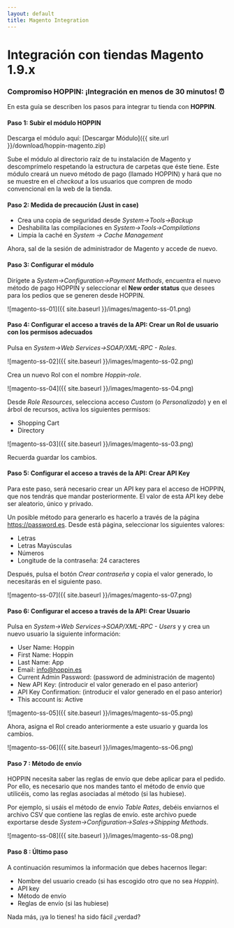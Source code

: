```yaml
---
layout: default
title: Magento Integration
---
```


# Integración con tiendas Magento 1.9.x
### Compromiso HOPPIN: ¡Integración en menos de 30 minutos! :alarm_clock:

En esta guía se describen los pasos para integrar tu tienda con **HOPPIN**.


#### Paso 1: Subir el módulo HOPPIN

Descarga el módulo aquí: [Descargar Módulo]({{ site.url }}/download/hoppin-magento.zip)

Sube el módulo al directorio raíz de tu instalación de Magento y descomprímelo respetando la estructura de carpetas que éste tiene. Este módulo creará un nuevo método de pago (llamado HOPPIN) y hará que no se muestre en el *checkout* a los usuarios que compren de modo convencional en la web de la tienda.


#### Paso 2: Medida de precaución (Just in case)

* Crea una copia de seguridad desde *System->Tools->Backup*
* Deshabilita las compilaciones en *System->Tools->Compilations*
* Limpia la caché en *System -> Cache Management*

Ahora, sal de la sesión de administrador de Magento y accede de nuevo.


#### Paso 3: Configurar el módulo

Dirígete a *System->Configuration->Payment Methods*, encuentra el nuevo método de pago HOPPIN y seleccionar el **New order status** que desees para los pedios que se generen desde HOPPIN.

![magento-ss-01]({{ site.baseurl }}/images/magento-ss-01.png)


#### Paso 4: Configurar el acceso a través de la API: Crear un Rol de usuario con los permisos adecuados

Pulsa en *System->Web Services->SOAP/XML-RPC - Roles*.

![magento-ss-02]({{ site.baseurl }}/images/magento-ss-02.png)

Crea un nuevo Rol con el nombre *Hoppin-role*.

![magento-ss-04]({{ site.baseurl }}/images/magento-ss-04.png)

Desde *Role Resources*, selecciona acceso *Custom* (o *Personalizado*) y en el árbol de recursos, activa los siguientes permisos:

* Shopping Cart
* Directory

![magento-ss-03]({{ site.baseurl }}/images/magento-ss-03.png)

Recuerda guardar los cambios.

#### Paso 5: Configurar el acceso a través de la API: Crear API Key

Para este paso, será necesario crear un API key para el acceso de HOPPIN, que nos tendrás que mandar posteriormente. El valor de esta API key debe ser aleatorio, único y privado. 

Un posible método para generarlo es hacerlo a través de la página https://password.es. Desde está página, seleccionar los siguientes valores:

* Letras
* Letras Mayúsculas
* Números
* Longitude de la contraseña: 24 caracteres

Después, pulsa el botón *Crear contraseña* y copia el valor generado, lo necesitarás en el siguiente paso.

![magento-ss-07]({{ site.baseurl }}/images/magento-ss-07.png)


#### Paso 6: Configurar el acceso a través de la API: Crear Usuario

Pulsa en *System->Web Services->SOAP/XML-RPC - Users* y y crea un nuevo usuario la siguiente información:

* User Name: Hoppin
* First Name: Hoppin
* Last Name: App
* Email: info@hoppin.es
* Current Admin Password: (password de administración de magento)
* New API Key: (introducir el valor generado en el paso anterior)
* API Key Confirmation: (introducir el valor generado en el paso anterior)
* This account is: Active

![magento-ss-05]({{ site.baseurl }}/images/magento-ss-05.png)

Ahora, asigna el Rol creado anteriormente a este usuario y guarda los cambios.

![magento-ss-06]({{ site.baseurl }}/images/magento-ss-06.png)


#### Paso 7 : Método de envío

HOPPIN necesita saber las reglas de envío que debe aplicar para el pedido. Por ello, es necesario que nos mandes tanto el método de envío que utilicéis, como las reglas asociadas al método (si las hubiese). 

Por ejemplo, si usáis el método de envío *Table Rates*, debéis enviarnos el archivo CSV que contiene las reglas de envío. este archivo puede exportarse desde *System->Configuration->Sales->Shipping Methods*.

![magento-ss-08]({{ site.baseurl }}/images/magento-ss-08.png)

#### Paso 8 : Último paso

A continuación resumimos la información que debes hacernos llegar:

* Nombre del usuario creado (si has escogido otro que no sea *Hoppin*).
* API key
* Método de envío
* Reglas de envío (si las hubiese)

Nada más, ¡ya lo tienes! ha sido fácil ¿verdad?
